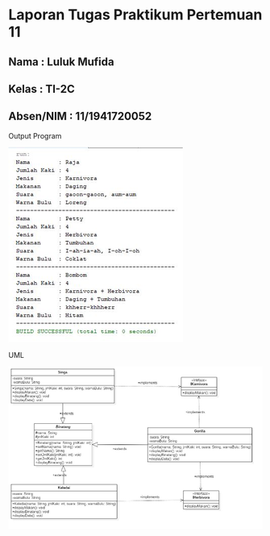 # Laporan Tugas Praktikum Pertemuan 11

## Nama : Luluk Mufida

## Kelas : TI-2C

## Absen/NIM : 11/1941720052

Output Program

![output](https://github.com/LulukMufida015/PBO-1941720052/blob/master/pertemuan11/img/tugas.JPG)

UML

![output](https://github.com/LulukMufida015/PBO-1941720052/blob/master/pertemuan11/img/UMLTugas.JPG)
